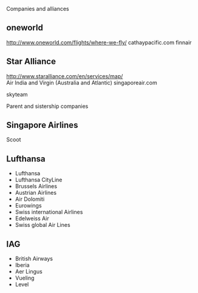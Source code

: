 Companies and alliances

## oneworld
http://www.oneworld.com/flights/where-we-fly/ 
cathaypacific.com 
finnair

## Star Alliance 
http://www.staralliance.com/en/services/map/  
Air India and Virgin (Australia and Atlantic) 
singaporeair.com

skyteam


Parent and sistership companies

## Singapore Airlines
Scoot


## Lufthansa 
* Lufthansa
* Lufthansa CityLine
* Brussels Airlines
* Austrian Airlines
* Air Dolomiti
* Eurowings
* Swiss international Airlines
* Edelweiss Air
* Swiss global Air Lines

## IAG

* British Airways
* Iberia
* Aer Lingus
* Vueling
* Level

